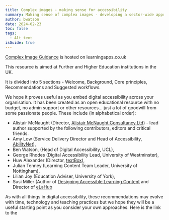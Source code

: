 ```yaml
---
title: Complex images - making sense for accessibility
summary: Making sense of complex images - developing a sector-wide approach
author: bwatson
date: 2024-02-23
toc: false
tags:
  - Alt text
isGuide: true
---
```

[Complex Image Guidance](https://www.learningapps.co.uk/moodle/xertetoolkits/play.php?template_id=3023#page1) is hosted on learningapps.co.uk

This resource is aimed at Further and Higher Education institutions in the UK.

It is divided into 5 sections - Welcome, Background, Core principles, Recommendations and Suggested workflows.

We hope it proves useful as you embed digital accessibility across your organisation. It has been created as an open educational resource with no budget, no admin support or other resources... just a lot of goodwill from some passionate people. These include (in alphabetical order):

* Alistair McNaught (Director, [Alistair McNaught Consultancy Ltd](https://www.learningapps.co.uk/moodle/xertetoolkits/play.php?template_id=2196)) - lead author supported by the following contributors, editors and critical friends.
* Amy Low (Service Delivery Director and Head of Accessibility, [AbilityNet](https://abilitynet.org.uk/)),
* Ben Watson, (Head of Digital Accessibility, UCL),
* George Rhodes (Digital Accessibility Lead, University of Westminster),
* Huw Alexander (Director, [textBox](https://www.textboxdigital.com/)), 
* Julian Tenney (Learning Content Team Leader, University of Nottingham),
* Lilian Joy (Education Adviser, University of York), 
* Susi Miller (Author of [Designing Accessible Learning Content](https://www.koganpage.com/product/designing-accessible-learning-content-9781789668056) and Director of [eLaHub](https://www.elahub.net/)

As with all things in digital accessibility, these recommendations may evolve with time, technology and teaching practices but we hope they will be a useful starting point as you consider your own approaches. Here is the link to the [](https://www.learningapps.co.uk/moodle/xertetoolkits/play.php?template_id=3023#page1)
